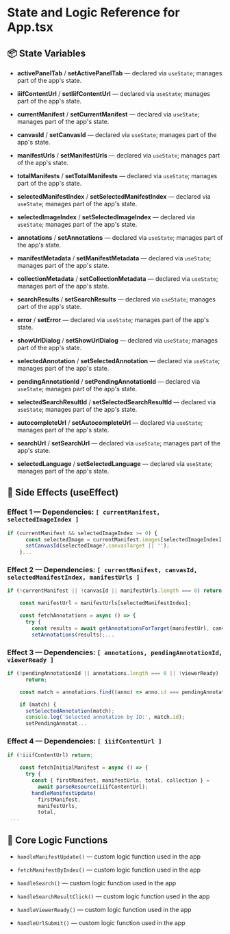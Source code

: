 # State and Logic Reference for App.tsx

## 📦 State Variables

- **activePanelTab** / **setActivePanelTab** — declared via `useState`; manages part of the app's state.

- **iiifContentUrl** / **setIiifContentUrl** — declared via `useState`; manages part of the app's state.

- **currentManifest** / **setCurrentManifest** — declared via `useState`; manages part of the app's state.

- **canvasId** / **setCanvasId** — declared via `useState`; manages part of the app's state.

- **manifestUrls** / **setManifestUrls** — declared via `useState`; manages part of the app's state.

- **totalManifests** / **setTotalManifests** — declared via `useState`; manages part of the app's state.

- **selectedManifestIndex** / **setSelectedManifestIndex** — declared via `useState`; manages part of the app's state.

- **selectedImageIndex** / **setSelectedImageIndex** — declared via `useState`; manages part of the app's state.

- **annotations** / **setAnnotations** — declared via `useState`; manages part of the app's state.

- **manifestMetadata** / **setManifestMetadata** — declared via `useState`; manages part of the app's state.

- **collectionMetadata** / **setCollectionMetadata** — declared via `useState`; manages part of the app's state.

- **searchResults** / **setSearchResults** — declared via `useState`; manages part of the app's state.

- **error** / **setError** — declared via `useState`; manages part of the app's state.

- **showUrlDialog** / **setShowUrlDialog** — declared via `useState`; manages part of the app's state.

- **selectedAnnotation** / **setSelectedAnnotation** — declared via `useState`; manages part of the app's state.

- **pendingAnnotationId** / **setPendingAnnotationId** — declared via `useState`; manages part of the app's state.

- **selectedSearchResultId** / **setSelectedSearchResultId** — declared via `useState`; manages part of the app's state.

- **autocompleteUrl** / **setAutocompleteUrl** — declared via `useState`; manages part of the app's state.

- **searchUrl** / **setSearchUrl** — declared via `useState`; manages part of the app's state.

- **selectedLanguage** / **setSelectedLanguage** — declared via `useState`; manages part of the app's state.


## 🔁 Side Effects (useEffect)

### Effect 1 — Dependencies: `[ currentManifest, selectedImageIndex ]`

```ts
if (currentManifest && selectedImageIndex >= 0) {
      const selectedImage = currentManifest.images[selectedImageIndex];
      setCanvasId(selectedImage?.canvasTarget || '');
    }...
```

### Effect 2 — Dependencies: `[ currentManifest, canvasId, selectedManifestIndex, manifestUrls ]`

```ts
if (!currentManifest || !canvasId || manifestUrls.length === 0) return;

    const manifestUrl = manifestUrls[selectedManifestIndex];

    const fetchAnnotations = async () => {
      try {
        const results = await getAnnotationsForTarget(manifestUrl, canvasId);
        setAnnotations(results);...
```

### Effect 3 — Dependencies: `[ annotations, pendingAnnotationId, viewerReady ]`

```ts
if (!pendingAnnotationId || annotations.length === 0 || !viewerReady)
      return;

    const match = annotations.find((anno) => anno.id === pendingAnnotationId);

    if (match) {
      setSelectedAnnotation(match);
      console.log('Selected annotation by ID:', match.id);
      setPendingAnnotat...
```

### Effect 4 — Dependencies: `[ iiifContentUrl ]`

```ts
if (!iiifContentUrl) return;

    const fetchInitialManifest = async () => {
      try {
        const { firstManifest, manifestUrls, total, collection } =
          await parseResource(iiifContentUrl);
        handleManifestUpdate(
          firstManifest,
          manifestUrls,
          total,
 ...
```


## 🧭 Core Logic Functions

- `handleManifestUpdate()` — custom logic function used in the app

- `fetchManifestByIndex()` — custom logic function used in the app

- `handleSearch()` — custom logic function used in the app

- `handleSearchResultClick()` — custom logic function used in the app

- `handleViewerReady()` — custom logic function used in the app

- `handleUrlSubmit()` — custom logic function used in the app
